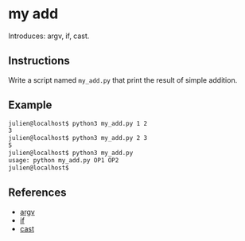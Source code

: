 # my add

Introduces: argv, if, cast.

## Instructions

Write a script named `my_add.py` that print the result of simple addition.

## Example

```bash
julien@localhost$ python3 my_add.py 1 2
3
julien@localhost$ python3 my_add.py 2 3
5
julien@localhost$ python3 my_add.py
usage: python my_add.py OP1 OP2 
julien@localhost$
```

## References
 - [argv](https://docs.python.org/3.4/library/sys.html)
 - [if](https://docs.python.org/3/tutorial/controlflow.html#if-statements)
 - [cast](https://docs.python.org/3.1/library/stdtypes.html#numeric-types-int-float-complex)
